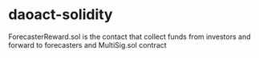 # daoact-solidity

ForecasterReward.sol is the contact that collect funds from investors and forward to forecasters and MultiSig.sol contract